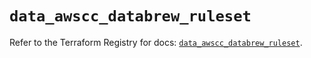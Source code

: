 # `data_awscc_databrew_ruleset`

Refer to the Terraform Registry for docs: [`data_awscc_databrew_ruleset`](https://registry.terraform.io/providers/hashicorp/awscc/0.70.0/docs/data-sources/databrew_ruleset).
